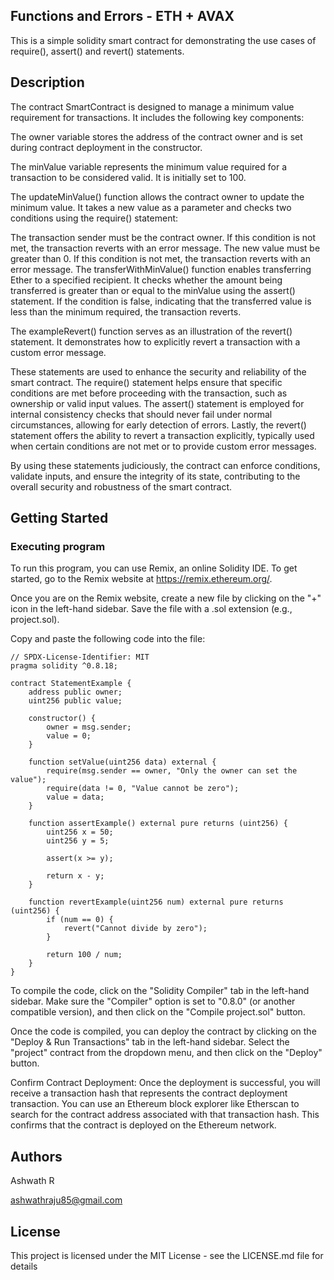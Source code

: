 ## Functions and Errors - ETH + AVAX

This is a simple solidity smart contract for demonstrating the use cases of require(), assert() and revert() statements.

## Description

The contract SmartContract is designed to manage a minimum value requirement for transactions. It includes the following key components:

The owner variable stores the address of the contract owner and is set during contract deployment in the constructor.

The minValue variable represents the minimum value required for a transaction to be considered valid. It is initially set to 100.

The updateMinValue() function allows the contract owner to update the minimum value. It takes a new value as a parameter and checks two conditions using the require() statement:

The transaction sender must be the contract owner. If this condition is not met, the transaction reverts with an error message.
The new value must be greater than 0. If this condition is not met, the transaction reverts with an error message.
The transferWithMinValue() function enables transferring Ether to a specified recipient. It checks whether the amount being transferred is greater than or equal to the minValue using the assert() statement. If the condition is false, indicating that the transferred value is less than the minimum required, the transaction reverts.

The exampleRevert() function serves as an illustration of the revert() statement. It demonstrates how to explicitly revert a transaction with a custom error message.

These statements are used to enhance the security and reliability of the smart contract. The require() statement helps ensure that specific conditions are met before proceeding with the transaction, such as ownership or valid input values. The assert() statement is employed for internal consistency checks that should never fail under normal circumstances, allowing for early detection of errors. Lastly, the revert() statement offers the ability to revert a transaction explicitly, typically used when certain conditions are not met or to provide custom error messages.

By using these statements judiciously, the contract can enforce conditions, validate inputs, and ensure the integrity of its state, contributing to the overall security and robustness of the smart contract.

## Getting Started

### Executing program

To run this program, you can use Remix, an online Solidity IDE. To get started, go to the Remix website at https://remix.ethereum.org/.

Once you are on the Remix website, create a new file by clicking on the "+" icon in the left-hand sidebar. Save the file with a .sol extension (e.g., project.sol). 

Copy and paste the following code into the file:

```
// SPDX-License-Identifier: MIT
pragma solidity ^0.8.18;

contract StatementExample {
    address public owner;
    uint256 public value;

    constructor() {
        owner = msg.sender;
        value = 0;
    }

    function setValue(uint256 data) external {
        require(msg.sender == owner, "Only the owner can set the value");
        require(data != 0, "Value cannot be zero");
        value = data;
    }

    function assertExample() external pure returns (uint256) {
        uint256 x = 50;
        uint256 y = 5;

        assert(x >= y);

        return x - y;
    }

    function revertExample(uint256 num) external pure returns (uint256) {
        if (num == 0) {
            revert("Cannot divide by zero");
        }

        return 100 / num;
    }
}
```
To compile the code, click on the "Solidity Compiler" tab in the left-hand sidebar. Make sure the "Compiler" option is set to "0.8.0" (or another compatible version), and then click on the "Compile project.sol" button.

Once the code is compiled, you can deploy the contract by clicking on the "Deploy & Run Transactions" tab in the left-hand sidebar. Select the "project" contract from the dropdown menu, and then click on the "Deploy" button.

Confirm Contract Deployment: Once the deployment is successful, you will receive a transaction hash that represents the contract deployment transaction. You can use an Ethereum block explorer like Etherscan to search for the contract address associated with that transaction hash. This confirms that the contract is deployed on the Ethereum network.

## Authors

Ashwath R

ashwathraju85@gmail.com

## License

This project is licensed under the MIT License - see the LICENSE.md file for details
